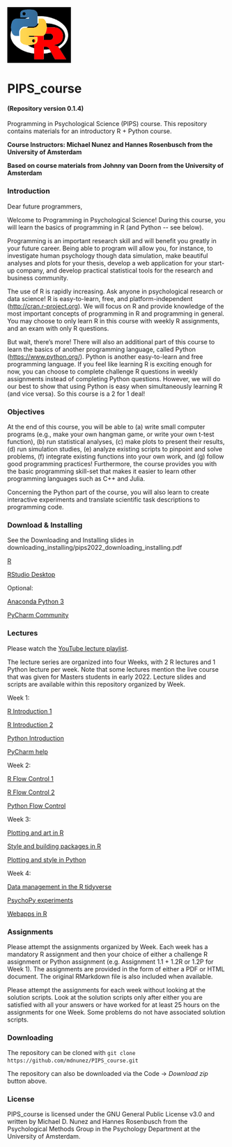 <img src="./figures/PIPS_logo.png" height="128">

# PIPS_course
#### (Repository version 0.1.4)
Programming in Psychological Science (PIPS) course. This repository contains materials for an introductory R + Python course.

**Course Instructors: Michael Nunez and Hannes Rosenbusch from the University of Amsterdam**

**Based on course materials from Johnny van Doorn from the University of Amsterdam**

### Introduction

Dear future programmers, 

Welcome to Programming in Psychological Science! During this course, you will learn the basics of programming in R (and Python -- see below).

Programming is an important research skill and will benefit you greatly in your future career. Being able to program will allow you, for instance, to investigate human psychology though data simulation, make beautiful analyses and plots for your thesis, develop a web application for your start-up company, and develop practical statistical tools for the research and business community.

The use of R is rapidly increasing. Ask anyone in psychological research or data science! R is easy-to-learn, free, and platform-independent (http://cran.r-project.org). We will focus on R and provide knowledge of the most important concepts of programming in R and programming in general. You may choose to only learn R in this course with weekly R assignments, and an exam with only R questions.

But wait, there’s more! There will also an additional part of this course to learn the basics of another programming language, called Python (https://www.python.org/). Python is another easy-to-learn and free programming language. If you feel like learning R is exciting enough for now, you can choose to complete challenge R questions in weekly assignments instead of completing Python questions. However, we will do our best to show that using Python is easy when simultaneously learning R (and vice versa). So this course is a 2 for 1 deal!

### Objectives

At the end of this course, you will be able to (a) write small computer programs (e.g., make your own hangman game, or write your own t-test function), (b) run statistical analyses, (c) make plots to present their results, (d) run simulation studies, (e) analyze existing scripts to pinpoint and solve problems, (f) integrate existing functions into your own work, and (g) follow good programming practices! Furthermore, the course provides you with the basic programming skill-set that makes it easier to learn other programming languages such as C++ and Julia.

Concerning the Python part of the course, you will also learn to create interactive experiments and translate scientific task descriptions to programming code.

### Download & Installing

See the Downloading and Installing slides in downloading_installing/pips2022_downloading_installing.pdf

[R](https://cran.rstudio.com/)

[RStudio Desktop](https://www.rstudio.com/products/rstudio/download/#download)

Optional:

[Anaconda Python 3](https://www.anaconda.com/products/individual)

[PyCharm Community](https://www.jetbrains.com/pycharm/download)


### Lectures

Please watch the [YouTube lecture playlist](https://www.youtube.com/playlist?list=PLY3JDK9oD57jhyqr43dP4JuhiAUhZ9JB-).

The lecture series are organized into four Weeks, with 2 R lectures and 1 Python lecture per week. Note that some lectures mention the live course that was given for Masters students in early 2022. Lecture slides and scripts are available within this repository organized by Week.

Week 1:

[R Introduction 1](https://www.youtube.com/watch?v=N9Khyo9bdPk&list=PLY3JDK9oD57jhyqr43dP4JuhiAUhZ9JB-&index=1)

[R Introduction 2](https://www.youtube.com/watch?v=Xl0uQZv4hQI&list=PLY3JDK9oD57jhyqr43dP4JuhiAUhZ9JB-&index=2)

[Python Introduction](https://www.youtube.com/watch?v=5U4WovYcgjE&list=PLY3JDK9oD57jhyqr43dP4JuhiAUhZ9JB-&index=3)

[PyCharm help](https://www.youtube.com/watch?v=IO8H0qglovo&list=PLY3JDK9oD57jhyqr43dP4JuhiAUhZ9JB-&index=4)


Week 2:

[R Flow Control 1](https://www.youtube.com/watch?v=lHa7ah1Vg_U&list=PLY3JDK9oD57jhyqr43dP4JuhiAUhZ9JB-&index=5)

[R Flow Control 2](https://www.youtube.com/watch?v=Qf-dGv0DGj0&list=PLY3JDK9oD57jhyqr43dP4JuhiAUhZ9JB-&index=6)

[Python Flow Control](https://www.youtube.com/watch?v=5lHasRmeJ4Q&list=PLY3JDK9oD57jhyqr43dP4JuhiAUhZ9JB-&index=7)

Week 3:

[Plotting and art in R](https://www.youtube.com/watch?v=he9w0GCIRZA&list=PLY3JDK9oD57jhyqr43dP4JuhiAUhZ9JB-&index=8)

[Style and building packages in R](https://www.youtube.com/watch?v=inwSGtWsoQQ&list=PLY3JDK9oD57jhyqr43dP4JuhiAUhZ9JB-&index=9)

[Plotting and style in Python](https://www.youtube.com/watch?v=Cb40ZIqE2FY&list=PLY3JDK9oD57jhyqr43dP4JuhiAUhZ9JB-&index=10)

Week 4:

[Data management in the R tidyverse](https://www.youtube.com/watch?v=C6hLogrEyRg&list=PLY3JDK9oD57jhyqr43dP4JuhiAUhZ9JB-&index=11)

[PsychoPy experiments](https://www.youtube.com/watch?v=EBRRUAiOY5Q&list=PLY3JDK9oD57jhyqr43dP4JuhiAUhZ9JB-&index=12)

[Webapps in R](https://www.youtube.com/watch?v=zJ5PHDfxjjw&list=PLY3JDK9oD57jhyqr43dP4JuhiAUhZ9JB-&index=13)

### Assignments

Please attempt the assignments organized by Week. Each week has a mandatory R assignment and then your choice of either a challenge R assignment or Python assignment (e.g. Assignment 1.1 + 1.2R or 1.2P for Week 1). The assignments are provided in the form of either a PDF or HTML document. The original RMarkdown file is also included when available.

Please attempt the assignments for each week without looking at the solution scripts. Look at the solution scripts only after either you are satisfied with all your answers or have worked for at least 25 hours on the assignments for one Week. Some problems do not have associated solution scripts.


### Downloading

The repository can be cloned with `git clone https://github.com/mdnunez/PIPS_course.git`

The repository can also be downloaded via the Code -> _Download zip_ button above.

### License

PIPS_course is licensed under the GNU General Public License v3.0 and written by Michael D. Nunez and Hannes Rosenbusch from the Psychological Methods Group in the Psychology Department at the University of Amsterdam.

